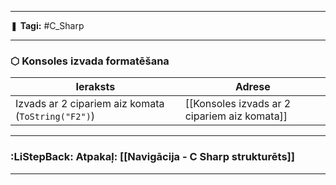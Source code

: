___

❚ **Tagi:** #C_Sharp 

---
### ⬡ Konsoles izvada formatēšana

|Ieraksts|Adrese|
|---|---|
|Izvads ar 2 cipariem aiz komata (`ToString("F2")`)|[[Konsoles izvads ar 2 cipariem aiz komata]]|

---
### :LiStepBack: Atpakaļ: [[Navigācija - C Sharp strukturēts]]

___